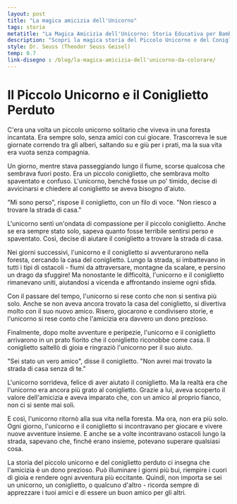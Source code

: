```yaml
---
layout: post
title: "La magica amicizia dell'Unicorno"
tags: storie
metatitle: "La Magica Amicizia dell'Unicorno: Storia Educativa per Bambini | Racconti Fantastici per l'Insegnamento dei Valori"
description: "Scopri la magica storia del Piccolo Unicorno e del Coniglietto Perduto. Un'avventura incantata nella foresta che insegna il valore dell'amicizia e l'importanza di aiutarsi a vicenda. Perfetta per stimolare l'immaginazione dei bambini e insegnare loro preziose lezioni di vita."
style: Dr. Seuss (Theodor Seuss Geisel)
temp: 0.7
link-disegno : /blog/la-magica-amicizia-dell'unicorno-da-colorare/
---
```

# Il Piccolo Unicorno e il Coniglietto Perduto

C'era una volta un piccolo unicorno solitario che viveva in una foresta incantata. Era sempre solo, senza amici con cui giocare. Trascorreva le sue giornate correndo tra gli alberi, saltando su e giù per i prati, ma la sua vita era vuota senza compagnia.

Un giorno, mentre stava passeggiando lungo il fiume, scorse qualcosa che sembrava fuori posto. Era un piccolo coniglietto, che sembrava molto spaventato e confuso. L'unicorno, benché fosse un po' timido, decise di avvicinarsi e chiedere al coniglietto se aveva bisogno d'aiuto.

"Mi sono perso", rispose il coniglietto, con un filo di voce. "Non riesco a trovare la strada di casa."

L'unicorno sentì un'ondata di compassione per il piccolo coniglietto. Anche se era sempre stato solo, sapeva quanto fosse terribile sentirsi perso e spaventato. Così, decise di aiutare il coniglietto a trovare la strada di casa.

Nei giorni successivi, l'unicorno e il coniglietto si avventurarono nella foresta, cercando la casa del coniglietto. Lungo la strada, si imbattevano in tutti i tipi di ostacoli - fiumi da attraversare, montagne da scalare, e persino un drago da sfuggire! Ma nonostante le difficoltà, l'unicorno e il coniglietto rimanevano uniti, aiutandosi a vicenda e affrontando insieme ogni sfida.

Con il passare del tempo, l'unicorno si rese conto che non si sentiva più solo. Anche se non aveva ancora trovato la casa del coniglietto, si divertiva molto con il suo nuovo amico. Risero, giocarono e condivisero storie, e l'unicorno si rese conto che l'amicizia era davvero un dono prezioso.

Finalmente, dopo molte avventure e peripezie, l'unicorno e il coniglietto arrivarono in un prato fiorito che il coniglietto riconobbe come casa. Il coniglietto saltellò di gioia e ringraziò l'unicorno per il suo aiuto.

"Sei stato un vero amico", disse il coniglietto. "Non avrei mai trovato la strada di casa senza di te."

L'unicorno sorrideva, felice di aver aiutato il coniglietto. Ma la realtà era che l'unicorno era ancora più grato al coniglietto. Grazie a lui, aveva scoperto il valore dell'amicizia e aveva imparato che, con un amico al proprio fianco, non ci si sente mai soli.

E così, l'unicorno ritornò alla sua vita nella foresta. Ma ora, non era più solo. Ogni giorno, l'unicorno e il coniglietto si incontravano per giocare e vivere nuove avventure insieme. E anche se a volte incontravano ostacoli lungo la strada, sapevano che, finché erano insieme, potevano superare qualsiasi cosa.

La storia del piccolo unicorno e del coniglietto perduto ci insegna che l'amicizia è un dono prezioso. Può illuminare i giorni più bui, riempire i cuori di gioia e rendere ogni avventura più eccitante. Quindi, non importa se sei un unicorno, un coniglietto, o qualcuno d'altro - ricorda sempre di apprezzare i tuoi amici e di essere un buon amico per gli altri.

        